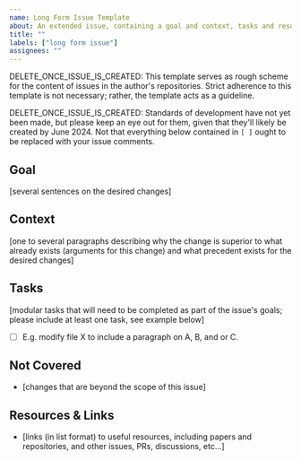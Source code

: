 ```yaml
---
name: Long Form Issue Template
about: An extended issue, containing a goal and context, tasks and resources.
title: ""
labels: ["long form issue"]
assignees: ""
---
```


DELETE_ONCE_ISSUE_IS_CREATED: This template serves as rough scheme for the content of issues in the author's repositories. Strict adherence to this template is not necessary; rather, the template acts as a guideline.

DELETE_ONCE_ISSUE_IS_CREATED: Standards of development have not yet been made, but please keep an eye out for them, given that they'll likely be created by June 2024. Not that everything below contained in `[ ]` ought to be replaced with your issue comments.

## Goal

[several sentences on the desired changes]

## Context

[one to several paragraphs describing why the change is superior to what already exists (arguments for this change) and what precedent exists for the desired changes]

## Tasks

[modular tasks that will need to be completed as part of the issue's goals; please include at least one task, see example below]

- [ ] E.g. modify file X to include a paragraph on A, B, and or C.

## Not Covered

- [changes that are beyond the scope of this issue]

## Resources & Links

- [links (in list format) to useful resources, including papers and repositories, and other issues, PRs, discussions, etc...]
